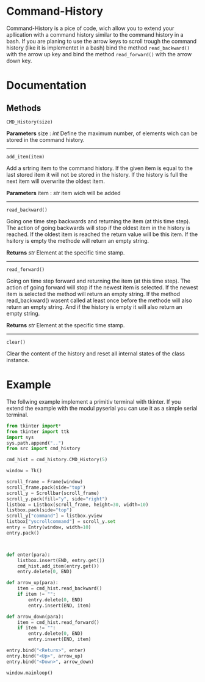 # Command-History

Command-History is a pice of code, wich allow you to extend your apllication with a command history similar to the command history in a bash.
If you are planing to use the arrow keys to scroll trough the command history (like it is implementet in a bash) bind the method `read_backward()` with the arrow up key and bind the method `read_forward()` with the arrow down key.

# Documentation

## Methods

`CMD_History(size)`

__Parameters__
size : _int_
Define the maximum number, of elements wich can be stored in the command history.
___

`add_item(item)`

Add a srtring item to the command history. If the given item is equal to the last stored item it will not be stored in the history. If the history is full the next item will overwrite the oldest item.

__Parameters__
item : _str_
item wich will be added
___

`read_backward()`

Going one time step backwards and returning the item (at this time step). The action of going backwards will stop if the oldest item in the history is reached. If the oldest item is reached the return value will be this item. If the hsitory is empty the methode will return an empty string.

__Returns__
_str_
Element at the specific time stamp.


___

`read_forward()`

Going on time step forward and returning the item (at this time step). The action of going forward will stop if the newest item is selected. If the newest item is selected the method will return an empty string. If the method read_backward() wasent called at least once before the methode will also return an empty string. And if the history is empty it will also return an empty string.

__Returns__
_str_
Element at the specific time stamp.

___

`clear()`

Clear the content of the history and reset all internal states of the class instance.

# Example

The follwing example implement a primitiv terminal with tkinter. If you extend the example with the modul pyserial you can use it as a simple serial terminal.

```python
from tkinter import*
from tkinter import ttk
import sys
sys.path.append("..")
from src import cmd_history

cmd_hist = cmd_history.CMD_History(5)

window = Tk()

scroll_frame = Frame(window)
scroll_frame.pack(side="top")
scroll_y = Scrollbar(scroll_frame)
scroll_y.pack(fill="y", side="right")
listbox = Listbox(scroll_frame, height=30, width=10)
listbox.pack(side="top")
scroll_y["command"] = listbox.yview
listbox["yscrollcommand"] = scroll_y.set
entry = Entry(window, width=10)
entry.pack()



def enter(para):
    listbox.insert(END, entry.get())
    cmd_hist.add_item(entry.get())
    entry.delete(0, END)

def arrow_up(para):
    item = cmd_hist.read_backward()
    if item != "":
        entry.delete(0, END)
        entry.insert(END, item)

def arrow_down(para):
    item = cmd_hist.read_forward()
    if item != "":
        entry.delete(0, END)
        entry.insert(END, item)

entry.bind("<Return>", enter)
entry.bind("<Up>", arrow_up)
entry.bind("<Down>", arrow_down)

window.mainloop()
```